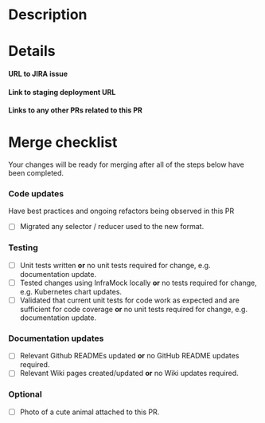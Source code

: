 # Description
<!---  Write a brief description of what your code does and how it relates to the issue it is resolving or feature enhancement it is implementing. -->

# Details
#### URL to JIRA issue
<!---
  Delete this comment and include the URL of the JIRA issue the pull request is related to.
  If no JIRA issue exists for this PR, replace this comment with N/A.
  Your pull request will not pass the required checks if this is not followed.
-->

#### Link to staging deployment URL 
<!---
  Delete this comment and include the URL of the staging environment for this pull request.
  If no staging environment exists for this PR, replace this comment with N/A and explain why
  a staging environment is not necessary.
  Your pull request will not pass the required checks if this is not followed.
-->

#### Links to any other PRs related to this PR
<!---
  Delete this comment and include the URLs of any pull requests that are related to this PR.
  Place each PR on a new line. If no other PRs relate to this PR, replace this comment with N/A.
  Your pull request will not pass the required checks if this is not followed.
-->

# Merge checklist
Your changes will be ready for merging after all of the steps below have been completed.
<!---
  The required checks will not pass until all the boxes below have been checked.
-->

### Code updates
Have best practices and ongoing refactors being observed in this PR
- [ ] Migrated any selector / reducer used to the new format.

### Testing
- [ ] Unit tests written **or** no unit tests required for change, e.g. documentation update.
- [ ] Tested changes using InfraMock locally **or** no tests required for change, e.g. Kubernetes chart updates.
- [ ] Validated that current unit tests for code work as expected and are sufficient for code coverage **or** no unit tests required for change, e.g. documentation update.

<!---
  Download the latest production data using `biomage experiment pull`.
  To set up easy local testing with inframock, follow the instructions here: https://github.com/biomage-ltd/inframock
  To deploy to the staging environment, follow the instructions here: https://github.com/biomage-ltd/biomage-utils
-->

### Documentation updates
- [ ] Relevant Github READMEs updated **or** no GitHub README updates required.
- [ ] Relevant Wiki pages created/updated **or** no Wiki updates required.

### Optional
- [ ] Photo of a cute animal attached to this PR.
